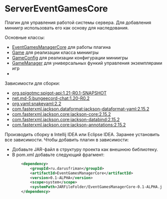 # ServerEventGamesCore

Плагин для управления работой системы сервера. Для добавления миниигр использовать его как основу для наследования.

Основные классы:
- [EventGamesManagerCore](https://github.com/Dark-Fallen/J4kutenServerEventGamesCore/blob/main/src/main/java/ru/darusfriman/eventgamesmanagercore/EventGamesManagerCore.java) для работы плагина
- [Game](https://github.com/Dark-Fallen/J4kutenServerEventGamesCore/blob/main/src/main/java/ru/darusfriman/eventgamesmanagercore/Game/Game.java) для реализации класса миниигры
- [GameConfig](https://github.com/Dark-Fallen/J4kutenServerEventGamesCore/blob/main/src/main/java/ru/darusfriman/eventgamesmanagercore/Game/GameConfig.java) для реализации конфигурации миниигры
- [GameManager](https://github.com/Dark-Fallen/J4kutenServerEventGamesCore/blob/main/src/main/java/ru/darusfriman/eventgamesmanagercore/Game/GameManager.java) для универсальных функий управления экземплярами игр
- 

Зависимости для сборки:
- [org.spigotmc:spigot-api:1.21-R0.1-SNAPSHOT](https://getbukkit.org/download/spigot)
- [net.md-5:bungeecord-chat:1.20-R0.2](https://mvnrepository.com/artifact/net.md-5/bungeecord-chat)
- [org.yaml:snakeyaml:2.2](https://mvnrepository.com/artifact/org.yaml/snakeyaml)
- [com.fasterxml.jackson.dataformat:jackson-dataformat-yaml:2.15.2](https://mvnrepository.com/artifact/com.fasterxml.jackson.dataformat/jackson-dataformat-yaml)
- [com.fasterxml.jackson.core:jackson-core:2.15.2](https://mvnrepository.com/artifact/com.fasterxml.jackson.core/jackson-core)
- [com.fasterxml.jackson.core:jackson-databind:2.15.2](https://mvnrepository.com/artifact/com.fasterxml.jackson.core/jackson-databind)
- [com.fasterxml.jackson.core:jackson-annotations:2.15.2](https://mvnrepository.com/artifact/com.fasterxml.jackson.core/jackson-annotations)

Производить сборку в Intellij IDEA или Eclipse IDEA. Заранее установить все зависимости.
Чтобы добавить плагин в зависимости:
- Добавьте JAR-файл в структуру проекта как внешнюю библиотеку.
- В pom.xml добавьте следующий фрагмент:
  ```xml
      <dependency>
          <groupId>ru.darusfriman</groupId>
          <artifactId>EventGamesManagerCore</artifactId>
          <version>0.1-ALPHA</version>
          <scope>system</scope>
          <systemPath>JARFileFolder/EventGamesManagerCore-0.1-ALPHA.jar</systemPath>
      </dependency>
  ```

